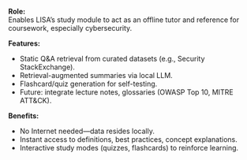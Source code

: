 
**Role:**  
Enables LISA’s study module to act as an offline tutor and reference for coursework, especially cybersecurity.

**Features:**
- Static Q&A retrieval from curated datasets (e.g., Security StackExchange).  
- Retrieval-augmented summaries via local LLM.  
- Flashcard/quiz generation for self-testing.  
- Future: integrate lecture notes, glossaries (OWASP Top 10, MITRE ATT&CK).

**Benefits:**
- No Internet needed—data resides locally.  
- Instant access to definitions, best practices, concept explanations.  
- Interactive study modes (quizzes, flashcards) to reinforce learning.
